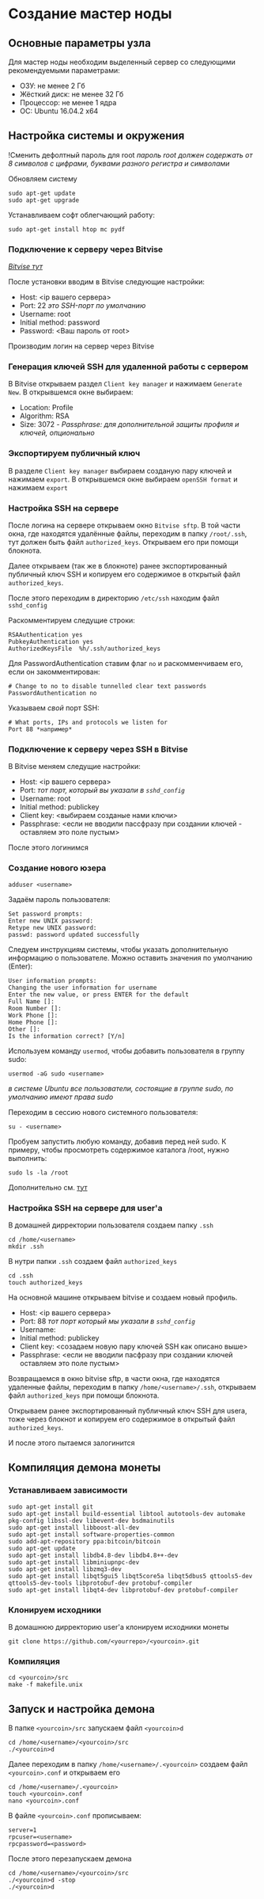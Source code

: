 Создание мастер ноды
====================

Основные параметры узла
-----------------------

Для мастер ноды необходим выделенный сервер со следующими рекомендуемыми параметрами:

- ОЗУ: не менее 2 Гб
- Жёсткий диск: не менее 32 Гб
- Процессор: не менее 1 ядра
- ОС: Ubuntu 16.04.2 x64

Настройка системы и окружения
-----------------------------

!Сменить дефолтный пароль для root *пароль root должен содержать от 8 символов с цифрами, буквами разного регистра и символами*

Обновляем систему

	sudo apt-get update
	sudo apt-get upgrade

Устанавливаем софт облегчающий работу:

	sudo apt-get install htop mc pydf

### Подключение к серверу через Bitvise

*[Bitvise тут](https://www.youtube.com/redirect?v=_ti-d5t1WX8&event=video_description&redir_token=Fb0zYWgHWbS7dkGtIwXEbcoKo1R8MTUxODkzMDkyMUAxNTE4ODQ0NTIx&q=https%3A%2F%2Fwww.bitvise.com%2F)*

После установки вводим в Bitvise следующие настройки:

- Host: <ip вашего сервера>
- Port: 22 *это SSH-порт по умолчанию*
- Username: root
- Initial method: password
- Password: <Ваш пароль от root>

Производим логин на сервер через Bitvise

### Генерация ключей SSH для удаленной работы с сервером

В Bitvise открываем раздел `Client key manager` и нажимаем `Generate New`. В открывшемся окне выбираем:

- Location: Profile
- Algorithm: RSA
- Size: 3072
*- Passphrase: для дополнительной защиты профиля и ключей, опционально*


### Экспортируем публичный ключ

В разделе `Client key manager` выбираем созданую пару ключей и нажимаем `export`.
В открывшемся окне выбираем `openSSH format` и нажимаем `export`


### Настройка SSH на сервере

После логина на сервере открываем окно `Bitvise sftp`.
В той части окна, где находятся удалённые файлы, переходим в папку `/root/.ssh`,
тут должен быть файл `authorized_keys`. Открываем его при помощи блокнота.

Далее открываем (так же в блокноте) ранее экспортированный публичный ключ SSH и копируем его содержимое в открытый файл `authorized_keys`.

После этого переходим в директорию `/etc/ssh` находим файл `sshd_config`

Раскомментируем следущие строки:

	RSAAuthentication yes
	PubkeyAuthentication yes
	AuthorizedKeysFile	%h/.ssh/authorized_keys

Для PasswordAuthentication ставим флаг `no` и раскомменчиваем его, если он закомментирован:

	# Change to no to disable tunnelled clear text passwords
	PasswordAuthentication no

Указываем *свой* порт SSH:

	# What ports, IPs and protocols we listen for
	Port 88 *например*
	

### Подключение к серверу через SSH в Bitvise

В Bitvise меняем следущие настройки:

- Host: <ip вашего сервера>
- Port: *тот порт, который вы указали в `sshd_config`*
- Username: root
- Initial method: publickey
- Client key: <выбираем созданые нами ключи>
- Passphrase: <если не вводили пассфразу при создании ключей - оставляем это поле пустым>

После этого логинимся


### Создание нового юзера

	adduser <username>
	
Задаём пароль пользователя:

	Set password prompts:
	Enter new UNIX password:
	Retype new UNIX password:
	passwd: password updated successfully

Следуем инструкциям системы, чтобы указать дополнительную информацию о пользователе. Можно оставить значения по умолчанию (Enter):

	User information prompts:
	Changing the user information for username
	Enter the new value, or press ENTER for the default
	Full Name []:
	Room Number []:
	Work Phone []:
	Home Phone []:
	Other []:
	Is the information correct? [Y/n]

Используем команду `usermod`, чтобы добавить пользователя в группу sudo:

	usermod -aG sudo <username>

*в системе Ubuntu все пользователи, состоящие в группе sudo, по умолчанию имеют права sudo*

Переходим в сессию нового системного пользователя:

	su - <username>

Пробуем запустить любую команду, добавив перед ней sudo.
К примеру, чтобы просмотреть содержимое каталога /root, нужно выполнить:

	sudo ls -la /root

Дополнительно см. [тут](https://www.8host.com/blog/sozdanie-polzovatelya-sudo-v-ubuntu/)

### Настройка SSH на сервере для user'a

В домашней дирректории пользователя создаем папку `.ssh`

	cd /home/<username>
	mkdir .ssh

В нутри папки `.ssh` создаем файл `authorized_keys`

	cd .ssh
	touch authorized_keys

На основной машине открываем bitvise и создаем новый профиль.

- Host: <ip вашего сервера>
- Port: 88 *тот порт который мы указали в `sshd_config`*
- Username: <username>
- Initial method: publickey
- Client key: <созадаем новую пару ключей SSH как описано выше>
- Passphrase: <если не вводили пасфразу при создании ключей оставляем это поле пустым>

Возвращаемся в окно bitvise sftp, в части окна, где находятся удаленные файлы, переходим в папку `/home/<username>/.ssh`, открываем файл `authorized_keys` при помощи блокнота.

Открываем ранее экспортированный публичный ключ SSH для usera, тоже через блокнот и копируем его содержимое в открытый файл `authorized_keys`.

И после этого пытаемся залогинится 

Компиляция демона монеты
------------------------

### Устанавливаем зависимости

	sudo apt-get install git
	sudo apt-get install build-essential libtool autotools-dev automake pkg-config libssl-dev libevent-dev bsdmainutils
	sudo apt-get install libboost-all-dev
	sudo apt-get install software-properties-common
	sudo add-apt-repository ppa:bitcoin/bitcoin
	sudo apt-get update
	sudo apt-get install libdb4.8-dev libdb4.8++-dev
	sudo apt-get install libminiupnpc-dev
	sudo apt-get install libzmq3-dev
	sudo apt-get install libqt5gui5 libqt5core5a libqt5dbus5 qttools5-dev qttools5-dev-tools libprotobuf-dev protobuf-compiler
	sudo apt-get install libqt4-dev libprotobuf-dev protobuf-compiler

### Клонируем исходники

В домашнюю дирректорию user'a клонируем исходники монеты

	git clone https://github.com/<yourrepo>/<yourcoin>.git

### Компиляция

	cd <yourcoin>/src
	make -f makefile.unix

Запуск и настройка демона
-------------------------

В папке `<yourcoin>/src` запускаем файл `<yourcoin>d`

	cd /home/<username>/<yourcoin>/src
	./<yourcoin>d

Далее переходим в папку `/home/<username>/.<yourcoin>` создаем файл `<yourcoin>.conf` и открываем его

	cd /home/<username>/.<yourcoin>
	touch <yourcoin>.conf
	nano <yourcoin>.conf

В файле `<yourcoin>.conf` прописываем:

	server=1
	rpcuser=<username>
	rpcpassword=<password>

После этого перезапускаем демона

	cd /home/<username>/<yourcoin>/src
	./<yourcoin>d -stop
	./<yourcoin>d